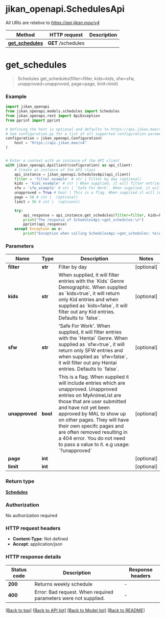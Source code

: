 # jikan_openapi.SchedulesApi

All URIs are relative to *https://api.jikan.moe/v4*

Method | HTTP request | Description
------------- | ------------- | -------------
[**get_schedules**](SchedulesApi.md#get_schedules) | **GET** /schedules | 


# **get_schedules**
> Schedules get_schedules(filter=filter, kids=kids, sfw=sfw, unapproved=unapproved, page=page, limit=limit)



### Example


```python
import jikan_openapi
from jikan_openapi.models.schedules import Schedules
from jikan_openapi.rest import ApiException
from pprint import pprint

# Defining the host is optional and defaults to https://api.jikan.moe/v4
# See configuration.py for a list of all supported configuration parameters.
configuration = jikan_openapi.Configuration(
    host = "https://api.jikan.moe/v4"
)


# Enter a context with an instance of the API client
with jikan_openapi.ApiClient(configuration) as api_client:
    # Create an instance of the API class
    api_instance = jikan_openapi.SchedulesApi(api_client)
    filter = 'filter_example' # str | Filter by day (optional)
    kids = 'kids_example' # str | When supplied, it will filter entries with the `Kids` Genre Demographic. When supplied as `kids=true`, it will return only Kid entries and when supplied as `kids=false`, it will filter out any Kid entries. Defaults to `false`. (optional)
    sfw = 'sfw_example' # str | 'Safe For Work'. When supplied, it will filter entries with the `Hentai` Genre. When supplied as `sfw=true`, it will return only SFW entries and when supplied as `sfw=false`, it will filter out any Hentai entries. Defaults to `false`. (optional)
    unapproved = True # bool | This is a flag. When supplied it will include entries which are unapproved. Unapproved entries on MyAnimeList are those that are user submitted and have not yet been approved by MAL to show up on other pages. They will have their own specifc pages and are often removed resulting in a 404 error. You do not need to pass a value to it. e.g usage: `?unapproved` (optional)
    page = 56 # int |  (optional)
    limit = 56 # int |  (optional)

    try:
        api_response = api_instance.get_schedules(filter=filter, kids=kids, sfw=sfw, unapproved=unapproved, page=page, limit=limit)
        print("The response of SchedulesApi->get_schedules:\n")
        pprint(api_response)
    except Exception as e:
        print("Exception when calling SchedulesApi->get_schedules: %s\n" % e)
```



### Parameters


Name | Type | Description  | Notes
------------- | ------------- | ------------- | -------------
 **filter** | **str**| Filter by day | [optional] 
 **kids** | **str**| When supplied, it will filter entries with the &#x60;Kids&#x60; Genre Demographic. When supplied as &#x60;kids&#x3D;true&#x60;, it will return only Kid entries and when supplied as &#x60;kids&#x3D;false&#x60;, it will filter out any Kid entries. Defaults to &#x60;false&#x60;. | [optional] 
 **sfw** | **str**| &#39;Safe For Work&#39;. When supplied, it will filter entries with the &#x60;Hentai&#x60; Genre. When supplied as &#x60;sfw&#x3D;true&#x60;, it will return only SFW entries and when supplied as &#x60;sfw&#x3D;false&#x60;, it will filter out any Hentai entries. Defaults to &#x60;false&#x60;. | [optional] 
 **unapproved** | **bool**| This is a flag. When supplied it will include entries which are unapproved. Unapproved entries on MyAnimeList are those that are user submitted and have not yet been approved by MAL to show up on other pages. They will have their own specifc pages and are often removed resulting in a 404 error. You do not need to pass a value to it. e.g usage: &#x60;?unapproved&#x60; | [optional] 
 **page** | **int**|  | [optional] 
 **limit** | **int**|  | [optional] 

### Return type

[**Schedules**](Schedules.md)

### Authorization

No authorization required

### HTTP request headers

 - **Content-Type**: Not defined
 - **Accept**: application/json

### HTTP response details

| Status code | Description | Response headers |
|-------------|-------------|------------------|
**200** | Returns weekly schedule |  -  |
**400** | Error: Bad request. When required parameters were not supplied. |  -  |

[[Back to top]](#) [[Back to API list]](../README.md#documentation-for-api-endpoints) [[Back to Model list]](../README.md#documentation-for-models) [[Back to README]](../README.md)

